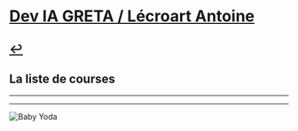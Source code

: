 # [Dev IA GRETA / Lécroart Antoine](https://github.com/Dev-IA-2024/antoine.lecroart)

[↩️](..)
---

## La liste de courses

---
---
![Baby Yoda](https://images3.alphacoders.com/110/1108129.jpg)

